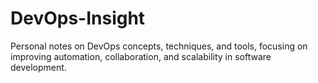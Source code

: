 # DevOps-Insight
Personal notes on DevOps concepts, techniques, and tools, focusing on improving automation, collaboration, and scalability in software development.
